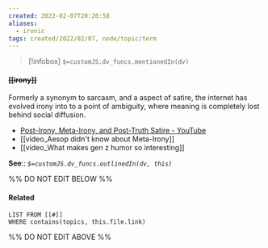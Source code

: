 ```yaml
---
created: 2022-02-07T20:20:58 
aliases:
  - ironic
tags: created/2022/02/07, node/topic/term
---
```

> [!infobox]
`$=customJS.dv_funcs.mentionedIn(dv)`

#### <s class="topic-title">[[irony]]</s> 

Formerly a synonym to sarcasm, and a aspect of satire, the internet has evolved irony into to a point of ambiguity, where meaning is completely lost behind social diffusion.
- [Post-Irony, Meta-Irony, and Post-Truth Satire - YouTube](https://www.youtube.com/watch?v=nsuSveDAlpI)
- [[video_Aesop didn't know about Meta-Irony]]
- [[video_What makes gen z humor so interesting]]


**See**::
*`$=customJS.dv_funcs.outlinedIn(dv, this)`*

%% DO NOT EDIT BELOW %%

#### Related 

```dataview
LIST FROM [[#]]
WHERE contains(topics, this.file.link)
```
%% DO NOT EDIT ABOVE %%
